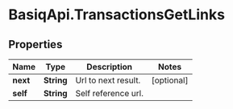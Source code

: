 # BasiqApi.TransactionsGetLinks

## Properties
Name | Type | Description | Notes
------------ | ------------- | ------------- | -------------
**next** | **String** | Url to next result. | [optional] 
**self** | **String** | Self reference url. | 


